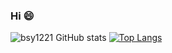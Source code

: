 ### Hi 😄
![bsy1221 GitHub stats](https://github-readme-stats.vercel.app/api?username=bsy1221&count_private=true&hide=contribs,prs)
[![Top Langs](https://github-readme-stats.vercel.app/api/top-langs/?username=bsy1221&layout=compact)](https://github.com/anuraghazra/github-readme-stats)

<!--
**bsy1221/bsy1221** is a ✨ _special_ ✨ repository because its `README.md` (this file) appears on your GitHub profile.

Here are some ideas to get you started:

- 🔭 I’m currently working on ...
- 🌱 I’m currently learning ...
- 👯 I’m looking to collaborate on ...
- 🤔 I’m looking for help with ...
- 💬 Ask me about ...
- 📫 How to reach me: ...
- 😄 Pronouns: ...
- ⚡ Fun fact: ...
-->
